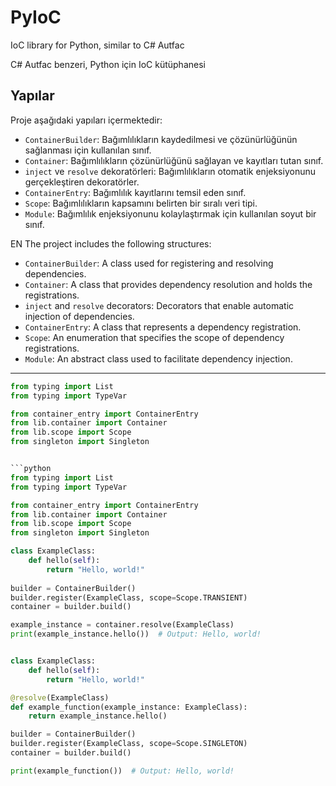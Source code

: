 # PyIoC
 
IoC library for Python, similar to C# Autfac

C# Autfac benzeri, Python için IoC kütüphanesi

## Yapılar

Proje aşağıdaki yapıları içermektedir:

- `ContainerBuilder`: Bağımlılıkların kaydedilmesi ve çözünürlüğünün sağlanması için kullanılan sınıf.
- `Container`: Bağımlılıkların çözünürlüğünü sağlayan ve kayıtları tutan sınıf.
- `inject` ve `resolve` dekoratörleri: Bağımlılıkların otomatik enjeksiyonunu gerçekleştiren dekoratörler.
- `ContainerEntry`: Bağımlılık kayıtlarını temsil eden sınıf.
- `Scope`: Bağımlılıkların kapsamını belirten bir sıralı veri tipi.
- `Module`: Bağımlılık enjeksiyonunu kolaylaştırmak için kullanılan soyut bir sınıf.




EN
The project includes the following structures:

- `ContainerBuilder`: A class used for registering and resolving dependencies.
- `Container`: A class that provides dependency resolution and holds the registrations.
- `inject` and `resolve` decorators: Decorators that enable automatic injection of dependencies.
- `ContainerEntry`: A class that represents a dependency registration.
- `Scope`: An enumeration that specifies the scope of dependency registrations.
- `Module`: An abstract class used to facilitate dependency injection.
-----------------------------------------------------------------



```python
from typing import List
from typing import TypeVar

from container_entry import ContainerEntry
from lib.container import Container
from lib.scope import Scope
from singleton import Singleton


```python
from typing import List
from typing import TypeVar

from container_entry import ContainerEntry
from lib.container import Container
from lib.scope import Scope
from singleton import Singleton

class ExampleClass:
    def hello(self):
        return "Hello, world!"
        
builder = ContainerBuilder()
builder.register(ExampleClass, scope=Scope.TRANSIENT)
container = builder.build()

example_instance = container.resolve(ExampleClass)
print(example_instance.hello())  # Output: Hello, world!
````
```python

class ExampleClass:
    def hello(self):
        return "Hello, world!"

@resolve(ExampleClass)
def example_function(example_instance: ExampleClass):
    return example_instance.hello()

builder = ContainerBuilder()
builder.register(ExampleClass, scope=Scope.SINGLETON)
container = builder.build()

print(example_function())  # Output: Hello, world!
```
